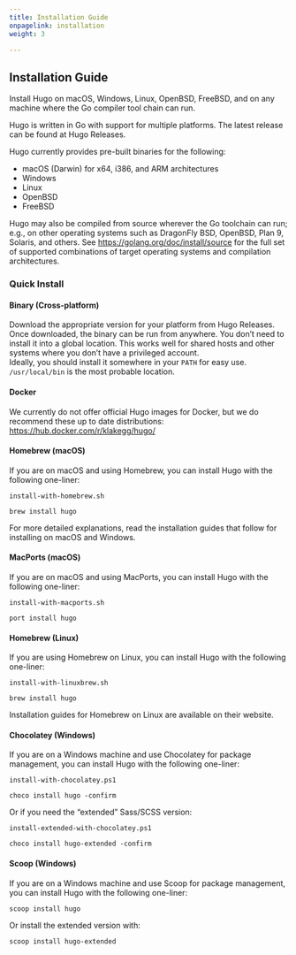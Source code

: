```yaml
---
title: Installation Guide
onpagelink: installation
weight: 3

---
```


Installation Guide
------------------

Install Hugo on macOS, Windows, Linux, OpenBSD, FreeBSD, and on any machine where the Go compiler tool chain can run.

Hugo is written in Go with support for multiple platforms. The latest release can be found at Hugo Releases.

Hugo currently provides pre-built binaries for the following:

*   macOS (Darwin) for x64, i386, and ARM architectures
*   Windows
*   Linux
*   OpenBSD
*   FreeBSD

Hugo may also be compiled from source wherever the Go toolchain can run; e.g., on other operating systems such as DragonFly BSD, OpenBSD, Plan 9, Solaris, and others. See https://golang.org/doc/install/source for the full set of supported combinations of target operating systems and compilation architectures.

### Quick Install

#### Binary (Cross-platform)

Download the appropriate version for your platform from Hugo Releases. Once downloaded, the binary can be run from anywhere. You don’t need to install it into a global location. This works well for shared hosts and other systems where you don’t have a privileged account.  
Ideally, you should install it somewhere in your `PATH` for easy use. `/usr/local/bin` is the most probable location.

#### Docker

We currently do not offer official Hugo images for Docker, but we do recommend these up to date distributions:  
https://hub.docker.com/r/klakegg/hugo/

#### Homebrew (macOS)

If you are on macOS and using Homebrew, you can install Hugo with the following one-liner:

`install-with-homebrew.sh`

    brew install hugo

For more detailed explanations, read the installation guides that follow for installing on macOS and Windows.

#### MacPorts (macOS)

If you are on macOS and using MacPorts, you can install Hugo with the following one-liner:

`install-with-macports.sh`

    port install hugo

#### Homebrew (Linux)

If you are using Homebrew on Linux, you can install Hugo with the following one-liner:

`install-with-linuxbrew.sh`

    brew install hugo

Installation guides for Homebrew on Linux are available on their website.

#### Chocolatey (Windows)

If you are on a Windows machine and use Chocolatey for package management, you can install Hugo with the following one-liner:

`install-with-chocolatey.ps1`

    choco install hugo -confirm

Or if you need the “extended” Sass/SCSS version:

`install-extended-with-chocolatey.ps1`

    choco install hugo-extended -confirm

#### Scoop (Windows)

If you are on a Windows machine and use Scoop for package management, you can install Hugo with the following one-liner:

    scoop install hugo

Or install the extended version with:

    scoop install hugo-extended